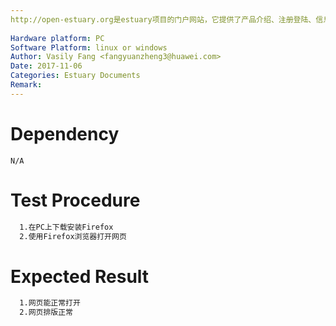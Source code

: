 ```yaml
---
http://open-estuary.org是estuary项目的门户网站，它提供了产品介绍、注册登陆、信息查询、咨询订阅、搭建ARM64平台所需firmware的下载等服务。本用例是为了验证网页适配性。
 
Hardware platform: PC  
Software Platform: linux or windows 
Author: Vasily Fang <fangyuanzheng3@huawei.com>  
Date: 2017-11-06
Categories: Estuary Documents  
Remark:
---
```


# Dependency
```
N/A
```

# Test Procedure
```bash
  1.在PC上下载安装Firefox
  2.使用Firefox浏览器打开网页
```

# Expected Result
```bash
  1.网页能正常打开
  2.网页排版正常
```
